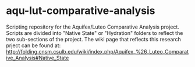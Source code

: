 # aqu-lut-comparative-analysis
Scripting repository for the Aquifex/Luteo Comparative Analysis project. 
Scripts are divided into "Native State" or "Hydration" folders to reflect the two sub-sections of the project. 
The wiki page that reflects this research prject can be found at: 
http://folding.cnsm.csulb.edu/wiki/index.php/Aquifex_%26_Luteo_Comparative_Analysis#Native_State
